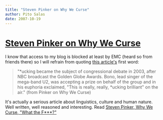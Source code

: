 ```yaml
---
title: "Steven Pinker on Why We Curse"
author: Pito Salas
date: 2007-10-19
---
```

# [Steven Pinker on Why We Curse](None)




I know that access to my blog is blocked at least by EMC (heard so from
friends there) so I will refrain from quoting [this
article's](<http://www.tnr.com/doc.mhtml?i=20071008&s=pinker100807>) first
word:

> "*ucking became the subject of congressional debate in 2003, after NBC
> broadcast the Golden Globe Awards. Bono, lead singer of the mega-band U2,
> was accepting a prize on behalf of the group and in his euphoria exclaimed,
> "This is really, really, *ucking brilliant" on the air." (from Pinker on Why
> We Curse)

It's actually a serious article about linguistics, culture and human nature.
Well written, well reasoned and interesting. Read [Steven Pinker, Why We
Curse, "What the
F***?"](<http://www.tnr.com/doc.mhtml?i=20071008&s=pinker100807>)


